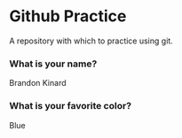 # Github Practice

A repository with which to practice using git.

### What is your name?

Brandon Kinard


### What is your favorite color?

Blue
